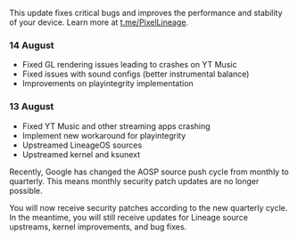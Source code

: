 This update fixes critical bugs and improves the performance and stability of your device. Learn more at [t.me/PixelLineage](https://t.me/PixelLineage).

### 14 August
- Fixed GL rendering issues leading to crashes on YT Music
- Fixed issues with sound configs (better instrumental balance)
- Improvements on playintegrity implementation

### 13 August
- Fixed YT Music and other streaming apps crashing
- Implement new workaround for playintegrity
- Upstreamed LineageOS sources
- Upstreamed kernel and ksunext

Recently, Google has changed the AOSP source push cycle from monthly to quarterly. This means monthly security patch updates are no longer possible.

You will now receive security patches according to the new quarterly cycle. In the meantime, you will still receive updates for Lineage source upstreams, kernel improvements, and bug fixes.

